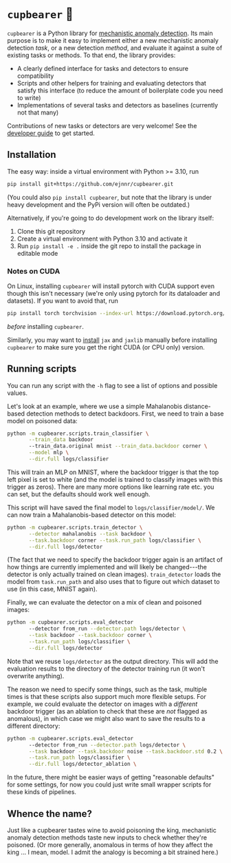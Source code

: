 # `cupbearer` 🍷
`cupbearer` is a Python library for
[mechanistic anomaly detection](https://www.alignmentforum.org/posts/vwt3wKXWaCvqZyF74/mechanistic-anomaly-detection-and-elk).
Its main purpose is to make it easy to implement either a new mechanistic anomaly
detection *task*, or a new detection *method*, and evaluate it against a suite of existing
tasks or methods. To that end, the library provides:
- A clearly defined interface for tasks and detectors to ensure compatibility
- Scripts and other helpers for training and evaluating detectors that satisfy this interface
  (to reduce the amount of boilerplate code you need to write)
- Implementations of several tasks and detectors as baselines (currently not that many)

Contributions of new tasks or detectors are very welcome!
See the [developer guide](docs/getting_started.md) to get started.

## Installation
The easy way: inside a virtual environment with Python >= 3.10, run
```bash
pip install git+https://github.com/ejnnr/cupbearer.git
```
(You could also `pip install cupbearer`, but note that the library is under heavy
development and the PyPi version will often be outdated.)

Alternatively, if you're going to do development work on the library itself:
1. Clone this git repository
2. Create a virtual environment with Python 3.10 and activate it
3. Run `pip install -e .` inside the git repo to install the package in editable mode

### Notes on CUDA
On Linux, installing `cupbearer` will install pytorch with CUDA support even though this isn't necessary
(we're only using pytorch for its dataloader and datasets).  If you want to avoid that, run
```bash
pip install torch torchvision --index-url https://download.pytorch.org/whl/cpu
```
*before* installing `cupbearer`.

Similarly, you may want to [install](https://github.com/google/jax#installation) `jax`
and `jaxlib` manually before installing `cupbearer` to make sure you get the right
CUDA (or CPU only) version.

## Running scripts
You can run any script with the `-h` flag to see a list of options and possible values.

Let's look at an example, where we use a simple Mahalanobis distance-based detection
methods to detect backdoors. First, we need to train a base model on poisoned data:
```bash
python -m cupbearer.scripts.train_classifier \
       --train_data backdoor
       --train_data.original mnist --train_data.backdoor corner \
       --model mlp \
       --dir.full logs/classifier
```
This will train an MLP on MNIST, where the backdoor trigger is that the top left pixel
is set to white (and the model is trained to classify images with this trigger as zeros).
There are many more options like learning rate etc. you can set, but the defaults should
work well enough.

This script will have saved the final model to `logs/classifier/model/`. We can now train
a Mahalanobis-based detector on this model:
```bash
python -m cupbearer.scripts.train_detector \
       --detector mahalanobis --task backdoor \
       --task.backdoor corner --task.run_path logs/classifier \
       --dir.full logs/detector
```
(The fact that we need to specify the backdoor trigger again is an artifact of how
things are currently implemented and will likely be changed---the detector is only actually
trained on clean images). `train_detector` loads the model from `task.run_path` and
also uses that to figure out which dataset to use (in this case, MNIST again).

Finally, we can evaluate the detector on a mix of clean and poisoned images:
```bash
python -m cupbearer.scripts.eval_detector
       --detector from_run --detector.path logs/detector \
       --task backdoor --task.backdoor corner \
       --task.run_path logs/classifier \
       --dir.full logs/detector
```
Note that we reuse `logs/detector` as the output directory. This will add the evaluation
results to the directory of the detector training run (it won't overwrite anything).

The reason we need to specify some things, such as the task, multiple times is that
these scripts also support much more flexible setups. For example, we could evaluate
the detector on images with a *different* backdoor trigger (as an ablation to check
that these are *not* flagged as anomalous), in which case we might also want
to save the results to a different directory:
```bash
python -m cupbearer.scripts.eval_detector
       --detector from_run --detector.path logs/detector \
       --task backdoor --task.backdoor noise --task.backdoor.std 0.2 \
       --task.run_path logs/classifier \
       --dir.full logs/detector_ablation \
```

In the future, there might be easier ways of getting "reasonable defaults" for some settings,
for now you could just write small wrapper scripts for these kinds of pipelines.

## Whence the name?
Just like a cupbearer tastes wine to avoid poisoning the king, mechanistic anomaly
detection methods taste new inputs to check whether they're poisoned. (Or more generally,
anomalous in terms of how they affect the king ... I mean, model. I admit the analogy
is becoming a bit strained here.)
